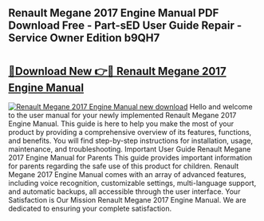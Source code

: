 ## Renault Megane 2017 Engine Manual PDF Download Free - Part-sED User Guide Repair - Service Owner Edition b9QH7

# <h2><a href="http://bc6923.oget.top/?id=Renault+Megane+2017+Engine+Manual">🔗Download New 👉🔴 Renault Megane 2017 Engine Manual</a></h2>

[![Renault Megane 2017 Engine Manual new download](https://i.imgur.com/5g1atiW.png)](http://bc6923.oget.top/?id=Renault+Megane+2017+Engine+Manual)
Hello and welcome to the user manual for your newly implemented Renault Megane 2017 Engine Manual. This guide is here to help you make the most of your product by providing a comprehensive overview of its features, functions, and benefits. You will find step-by-step instructions for installation, usage, maintenance, and troubleshooting. Important User Guide Renault Megane 2017 Engine Manual for Parents This guide provides important information for parents regarding the safe use of this product for children. Renault Megane 2017 Engine Manual comes with an array of advanced features, including voice recognition, customizable settings, multi-language support, and automatic backups, all accessible through the user interface. Your Satisfaction is Our Mission Renault Megane 2017 Engine Manual. We are dedicated to ensuring your complete satisfaction.

